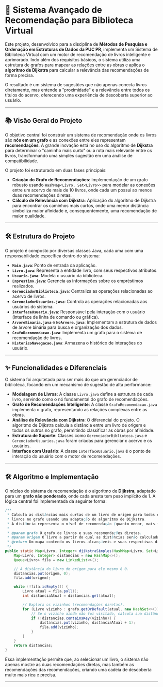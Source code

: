# 📖 Sistema Avançado de Recomendação para Biblioteca Virtual

Este projeto, desenvolvido para a disciplina de **Métodos de Pesquisa e Ordenação em Estruturas de Dados da PUC PR**, implementa um Sistema de Biblioteca Virtual com um motor de recomendação de livros inteligente e aprimorado. Indo além dos requisitos básicos, o sistema utiliza uma estrutura de grafos para mapear as relações entre as obras e aplica o **algoritmo de Dijkstra** para calcular a relevância das recomendações de forma precisa.

O resultado é um sistema de sugestões que não apenas conecta livros diretamente, mas entende a "proximidade" e a relevância entre todos os títulos do acervo, oferecendo uma experiência de descoberta superior ao usuário.

---

## 📚 Visão Geral do Projeto

O objetivo central foi construir um sistema de recomendação onde os livros são **nós em um grafo** e as conexões entre eles representam **recomendações**. A grande inovação está no uso do algoritmo de **Dijkstra** para determinar o "caminho mais curto" ou a rota mais relevante entre os livros, transformando uma simples sugestão em uma análise de compatibilidade.

O projeto foi estruturado em duas fases principais:

- **Criação do Grafo de Recomendações**: Implementação de um grafo robusto usando `HashMap<Livro, Set<Livro>>` para modelar as conexões entre um acervo de mais de 10 livros, onde cada um possui ao menos duas recomendações diretas.
- **Cálculo de Relevância com Dijkstra**: Aplicação do algoritmo de Dijkstra para encontrar os caminhos mais curtos, onde uma menor distância simboliza maior afinidade e, consequentemente, uma recomendação de maior qualidade.

---

## 🛠️ Estrutura do Projeto

O projeto é composto por diversas classes Java, cada uma com uma responsabilidade específica dentro do sistema:

- **`Main.java`**: Ponto de entrada da aplicação.
- **`Livro.java`**: Representa a entidade livro, com seus respectivos atributos.
- **`Usuario.java`**: Modela o usuário da biblioteca.
- **`Emprestimo.java`**: Gerencia as informações sobre os empréstimos realizados.
- **`GerenciadorBiblioteca.java`**: Centraliza as operações relacionadas ao acervo de livros.
- **`GerenciadorUsuarios.java`**: Controla as operações relacionadas aos usuários do sistema.
- **`InterfaceUsuario.java`**: Responsável pela interação com o usuário (interface de linha de comando ou gráfica).
- **`ArvoreBinaria.java`** e **`NoArvore.java`**: Implementam a estrutura de dados de árvore binária para busca e organização dos dados.
- **`GrafoRecomendacao.java`**: Implementa um grafo para o sistema de recomendação de livros.
- **`HistoricoNavegacao.java`**: Armazena o histórico de interações do usuário.

---

## ✨ Funcionalidades e Diferenciais

O sistema foi arquitetado para ser mais do que um gerenciador de biblioteca, focando em um mecanismo de sugestão de alta performance:

- **Modelagem de Livros**: A classe `Livro.java` define a estrutura de cada livro, servindo como o nó fundamental do grafo de recomendações.
- **Grafo de Recomendações Inteligente**: A classe `GrafoRecomendacao.java` implementa o grafo, representando as relações complexas entre as obras.
- **Análise de Relevância com Dijkstra**: O diferencial do projeto. O algoritmo de Dijkstra calcula a distância entre um livro de origem e todos os outros no grafo, permitindo classificar as obras por afinidade.
- **Estrutura de Suporte**: Classes como `GerenciadorBiblioteca.java` e `GerenciadorUsuarios.java` foram criadas para gerenciar o acervo e os usuários.
- **Interface com Usuário**: A classe `InterfaceUsuario.java` é o ponto de interação do usuário com o motor de recomendações.

---

## 🛠️ Algoritmo e Implementação

O núcleo do sistema de recomendação é o algoritmo de **Dijkstra**, adaptado para um **grafo não ponderado**, onde cada aresta tem peso implícito de 1. A lógica central foi implementada da seguinte forma:

```java
/**
 * Calcula as distâncias mais curtas de um livro de origem para todos os outros
 * livros no grafo usando uma adaptação do algoritmo de Dijkstra.
 * A distância representa o nível de recomendação (quanto menor, mais forte).
 *
 * @param grafo O grafo de livros e suas recomendações diretas.
 * @param origem O livro a partir do qual as distâncias serão calculadas.
 * @return Um mapa contendo os livros alcançáveis e suas respectivas distâncias da origem.
 */
public static Map<Livro, Integer> djikstraSimples(HashMap<Livro, Set<Livro>> grafo, Livro origem) {
    Map<Livro, Integer> distancias = new HashMap<>();
    Queue<Livro> fila = new LinkedList<>();

    // A distância do livro de origem para ele mesmo é 0.
    distancias.put(origem, 0);
    fila.add(origem);

    while (!fila.isEmpty()) {
        Livro atual = fila.poll();
        int distanciaAtual = distancias.get(atual);

        // Explora os vizinhos (recomendações diretas).
        for (Livro vizinho : grafo.getOrDefault(atual, new HashSet<>())) {
            // Se o vizinho ainda não foi visitado, calcula sua distância e o adiciona à fila.
            if (!distancias.containsKey(vizinho)) {
                distancias.put(vizinho, distanciaAtual + 1);
                fila.add(vizinho);
            }
        }
    }
    return distancias;
}
```
Essa implementação permite que, ao selecionar um livro, o sistema não apenas mostre as duas recomendações diretas, mas também as recomendações das recomendações, criando uma cadeia de descoberta muito mais rica e precisa.

---

